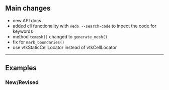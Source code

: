 ## Main changes

- new API docs
- added cli functionality with `vedo --search-code` to inpect the code for keywords
- method `tomesh()` changed to `generate_mesh()`
- fix for `mark_boundaries()`
- use vtkStaticCellLocator instead of vtkCellLocator

-------------------------
## Examples

### New/Revised


